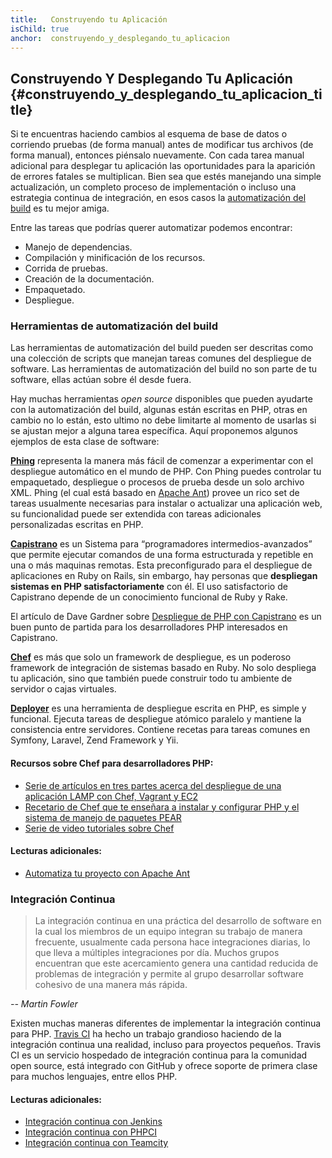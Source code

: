 ```yaml
---
title:   Construyendo tu Aplicación
isChild: true
anchor:  construyendo_y_desplegando_tu_aplicacion
---
```


## Construyendo Y Desplegando Tu Aplicación  {#construyendo_y_desplegando_tu_aplicacion_title}

Si te encuentras haciendo cambios al esquema de base de datos o corriendo pruebas (de forma manual) antes de modificar tus archivos (de forma manual), entonces piénsalo nuevamente. Con cada tarea manual adicional para desplegar tu aplicación las oportunidades para la aparición de errores fatales se multiplican. Bien sea que estés manejando una simple actualización, un completo proceso de implementación o incluso una estrategia continua de integración, en esos casos la [automatización del build][buildautomation] es tu mejor amiga.

Entre las tareas que podrías querer automatizar podemos encontrar: 
* Manejo de dependencias.
* Compilación y minificación de los recursos.
* Corrida de pruebas.
* Creación de la documentación.
* Empaquetado.
* Despliegue.

### Herramientas de automatización del build

Las herramientas de automatización del build pueden ser descritas como una colección de scripts que manejan tareas comunes del despliegue de software. Las herramientas de automatización del build no son parte de tu software, ellas actúan sobre él desde fuera.

Hay muchas herramientas *open source* disponibles que pueden ayudarte con la automatización del build, algunas están escritas en PHP, otras en cambio no lo están, esto ultimo no debe limitarte al momento de usarlas si se ajustan mejor a alguna tarea específica. Aquí proponemos algunos ejemplos de esta clase de software:

**[Phing]** representa la manera más fácil de comenzar a experimentar con el despliegue automático en el mundo de PHP. Con Phing puedes controlar tu empaquetado, despliegue o procesos de prueba desde un solo archivo XML. Phing (el cual está basado en [Apache Ant]) provee un rico set de tareas usualmente necesarias para instalar o actualizar una aplicación web, su funcionalidad puede ser extendida con tareas adicionales personalizadas escritas en PHP.

**[Capistrano]** es un Sistema para “programadores intermedios-avanzados” que permite ejecutar comandos de una forma estructurada y repetible en una o más maquinas remotas. Esta preconfigurado para el despliegue de aplicaciones en Ruby on Rails, sin embargo, hay personas que  **despliegan sistemas en PHP satisfactoriamente** con él. El uso satisfactorio de Capistrano depende de un conocimiento funcional de Ruby y Rake.

El artículo de Dave Gardner sobre [Despliegue de PHP con Capistrano][phpdeploy_capistrano] es un buen punto de partida para los desarrolladores PHP interesados en Capistrano.

**[Chef]** es más que solo un framework de despliegue, es un poderoso framework de integración de sistemas basado en Ruby. No solo despliega tu aplicación, sino que también puede construir todo tu ambiente de servidor o cajas virtuales.

**[Deployer]** es una herramienta de despliegue escrita en PHP, es simple y funcional. Ejecuta tareas de despliegue atómico paralelo y mantiene la consistencia entre servidores. Contiene recetas para tareas comunes en Symfony, Laravel, Zend Framework y Yii.

#### Recursos sobre Chef para desarrolladores PHP:

* [Serie de artículos en tres partes acerca del despliegue de una aplicación LAMP con Chef, Vagrant y EC2][chef_vagrant_and_ec2]
* [Recetario de Chef que te enseñara a instalar y configurar PHP y el sistema de manejo de paquetes PEAR][Chef_cookbook]
* [Serie de video tutoriales sobre Chef][Chef_tutorial]

#### Lecturas adicionales:

* [Automatiza tu proyecto con Apache Ant][apache_ant_tutorial]

### Integración Continua
>La integración continua en una práctica del desarrollo de software en la cual los miembros de un equipo integran su trabajo de manera frecuente, usualmente cada persona hace integraciones diarias, lo que lleva a múltiples integraciones por día. Muchos grupos encuentran que este acercamiento genera una cantidad reducida de problemas de integración y permite al grupo desarrollar software cohesivo de una manera más rápida.

*-- Martin Fowler*

Existen muchas maneras diferentes de implementar la integración continua para PHP. [Travis CI] ha hecho un trabajo grandioso haciendo de la integración continua una realidad, incluso para proyectos pequeños. Travis CI es un servicio hospedado de integración continua para la comunidad open source, está integrado con GitHub y ofrece soporte de primera clase para muchos lenguajes, entre ellos PHP.

#### Lecturas adicionales:

* [Integración continua con Jenkins][Jenkins]
* [Integración continua con PHPCI][PHPCI]
* [Integración continua con Teamcity][Teamcity]

[buildautomation]: http://en.wikipedia.org/wiki/Build_automation
[Phing]: http://www.phing.info/
[Apache Ant]: http://ant.apache.org/
[Capistrano]: https://github.com/capistrano/capistrano/wiki
[phpdeploy_capistrano]: http://www.davegardner.me.uk/blog/2012/02/13/php-deployment-with-capistrano/
[Chef]: https://www.chef.io/
[chef_vagrant_and_ec2]: http://www.jasongrimes.org/2012/06/managing-lamp-environments-with-chef-vagrant-and-ec2-1-of-3/
[Chef_cookbook]: https://github.com/chef-cookbooks/php
[Chef_tutorial]: https://www.youtube.com/playlist?list=PL11cZfNdwNyPnZA9D1MbVqldGuOWqbumZ
[apache_ant_tutorial]: http://net.tutsplus.com/tutorials/other/automate-your-projects-with-apache-ant/
[Travis CI]: https://travis-ci.org/
[Jenkins]: http://jenkins-ci.org/
[PHPCI]: http://www.phptesting.org/
[Teamcity]: http://www.jetbrains.com/teamcity/
[Deployer]: https://github.com/deployphp/deployer